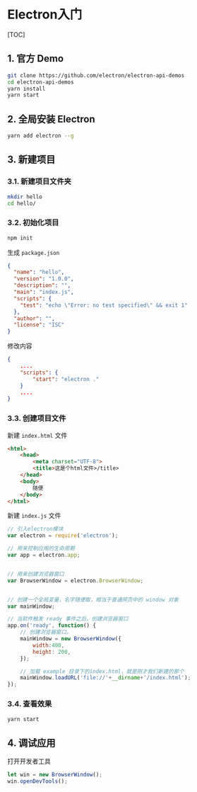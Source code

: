 # Electron入门

[TOC]

## 1. 官方 Demo

```sh
git clone https://github.com/electron/electron-api-demos
cd electron-api-demos
yarn install
yarn start
```

## 2. 全局安装 Electron

```sh
yarn add electron --g
```

## 3. 新建项目

### 3.1. 新建项目文件夹

```sh
mkdir hello
cd hello/
```

### 3.2. 初始化项目

```sh
npm init
```

生成 ```package.json```

```json
{
  "name": "hello",
  "version": "1.0.0",
  "description": "",
  "main": "index.js",
  "scripts": {
    "test": "echo \"Error: no test specified\" && exit 1"
  },
  "author": "",
  "license": "ISC"
}
```

修改内容

```json
{
    ....
    "scripts": {
        "start": "electron ."
    }
    ....
}
```

### 3.3. 创建项目文件

新建 ```index.html``` 文件

```html
<html>
    <head>
        <meta charset="UTF-8">
        <title>这是个html文件>/title>
    </head>
    <body>
        随便
    </body>
</html>
```

新建 ```index.js``` 文件

```js
// 引入electron模块
var electron = require('electron');

// 用来控制应用的生命周期
var app = electron.app;


// 用来创建浏览器窗口
var BrowserWindow = electron.BrowserWindow;


// 创建一个全局变量，名字随便取，相当于普通网页中的 window 对象
var mainWindow;

// 当软件触发 ready 事件之后，创建浏览器窗口
app.on('ready', function() {
    // 创建浏览器窗口。
    mainWindow = new BrowserWindow({
        width:400,
        height: 200,
    });

    // 加载 example 目录下的index.html，就是刚才我们新建的那个
    mainWindow.loadURL('file://'+__dirname+'/index.html');
});
```

### 3.4. 查看效果

```sh
yarn start
```

## 4. 调试应用

打开开发者工具

```js
let win = new BrowserWindow();
win.openDevTools();
```
